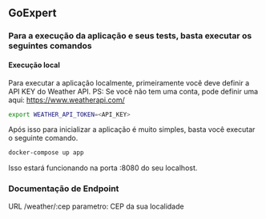 ## GoExpert

### Para a execução da aplicação e seus tests, basta executar os seguintes comandos
#### Execução local
Para executar a aplicação localmente, primeiramente você deve definir a API KEY do Weather API.
PS: Se você não tem uma conta, pode definir uma aqui: https://www.weatherapi.com/

```sh
export WEATHER_API_TOKEN=<API_KEY>
```

Após isso para inicializar a aplicação é muito simples, basta você executar o seguinte comando.

```sh
docker-compose up app 
```
Isso estará funcionando na porta :8080 do seu localhost.

### Documentação de Endpoint
URL /weather/:cep
parametro: CEP da sua localidade

